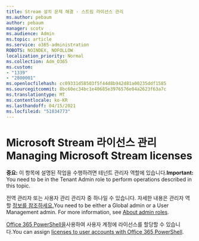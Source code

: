 ```yaml
---
title: Stream 설치 문제 해결 - 스트림 라이선스 관리
ms.author: pebaum
author: pebaum
manager: scotv
ms.audience: Admin
ms.topic: article
ms.service: o365-administration
ROBOTS: NOINDEX, NOFOLLOW
localization_priority: Normal
ms.collection: Adm_O365
ms.custom:
- "1339"
- "2800001"
ms.openlocfilehash: cc09331d58503f5f44d8b942d81a00235ddf1585
ms.sourcegitcommit: 8bc60ec34bc1e40685e3976576e04a2623f63a7c
ms.translationtype: MT
ms.contentlocale: ko-KR
ms.lasthandoff: 04/15/2021
ms.locfileid: "51834773"
---
```

# <a name="managing-microsoft-stream-licenses"></a><span data-ttu-id="f9692-102">Microsoft Stream 라이선스 관리</span><span class="sxs-lookup"><span data-stu-id="f9692-102">Managing Microsoft Stream licenses</span></span>

<span data-ttu-id="f9692-103">**중요:** 이 항목에 설명된 작업을 수행하려면 테넌트 관리자 역할에 있습니다.</span><span class="sxs-lookup"><span data-stu-id="f9692-103">**Important:** You need to be in the Tenant Admin role to perform operations described in this topic.</span></span>

<span data-ttu-id="f9692-104">전역 관리자 또는 사용자 관리 관리자 중 하나일 수 있습니다. 자세한 내용은 관리자 역할 [정보를 참조하세요.](https://docs.microsoft.com/microsoft-365/admin/add-users/about-admin-roles)</span><span class="sxs-lookup"><span data-stu-id="f9692-104">You need to be either a Global admin or a User Management admin. For more information, see [About admin roles](https://docs.microsoft.com/microsoft-365/admin/add-users/about-admin-roles).</span></span>

<span data-ttu-id="f9692-105">[Office 365 PowerShell을](https://go.microsoft.com/fwlink/p/?linkid=850410)사용하여 사용자 계정에 라이선스를 할당할 수 있습니다.</span><span class="sxs-lookup"><span data-stu-id="f9692-105">You can assign [licenses to user accounts with Office 365 PowerShell](https://go.microsoft.com/fwlink/p/?linkid=850410).</span></span>
